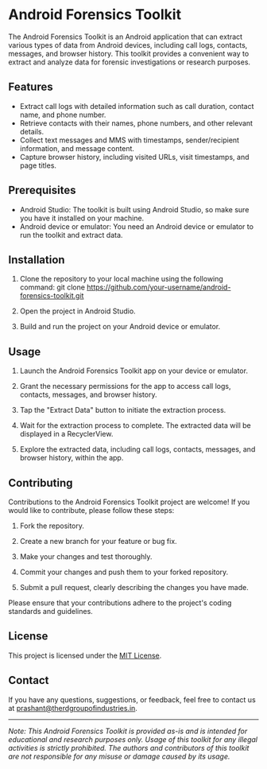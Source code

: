 # Android Forensics Toolkit

The Android Forensics Toolkit is an Android application that can extract various types of data from Android devices, including call logs, contacts, messages, and browser history. This toolkit provides a convenient way to extract and analyze data for forensic investigations or research purposes.

## Features

- Extract call logs with detailed information such as call duration, contact name, and phone number.
- Retrieve contacts with their names, phone numbers, and other relevant details.
- Collect text messages and MMS with timestamps, sender/recipient information, and message content.
- Capture browser history, including visited URLs, visit timestamps, and page titles.

## Prerequisites

- Android Studio: The toolkit is built using Android Studio, so make sure you have it installed on your machine.
- Android device or emulator: You need an Android device or emulator to run the toolkit and extract data.

## Installation

1. Clone the repository to your local machine using the following command: 
   git clone https://github.com/your-username/android-forensics-toolkit.git


2. Open the project in Android Studio.

3. Build and run the project on your Android device or emulator.

## Usage

1. Launch the Android Forensics Toolkit app on your device or emulator.

2. Grant the necessary permissions for the app to access call logs, contacts, messages, and browser history.

3. Tap the "Extract Data" button to initiate the extraction process.

4. Wait for the extraction process to complete. The extracted data will be displayed in a RecyclerView.

5. Explore the extracted data, including call logs, contacts, messages, and browser history, within the app.

## Contributing

Contributions to the Android Forensics Toolkit project are welcome! If you would like to contribute, please follow these steps:

1. Fork the repository.

2. Create a new branch for your feature or bug fix.

3. Make your changes and test thoroughly.

4. Commit your changes and push them to your forked repository.

5. Submit a pull request, clearly describing the changes you have made.

Please ensure that your contributions adhere to the project's coding standards and guidelines.

## License

This project is licensed under the [MIT License](LICENSE).

## Contact

If you have any questions, suggestions, or feedback, feel free to contact us at [prashant@therdgroupofindustries.in](mailto:prashant@therdgroupofindustries.in).

---

*Note: This Android Forensics Toolkit is provided as-is and is intended for educational and research purposes only. Usage of this toolkit for any illegal activities is strictly prohibited. The authors and contributors of this toolkit are not responsible for any misuse or damage caused by its usage.*
